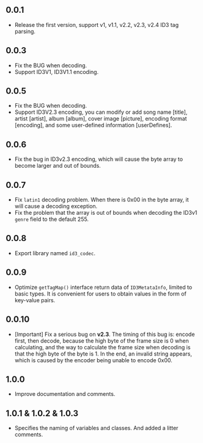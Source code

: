 ## 0.0.1

* Release the first version, support v1, v1.1, v2.2, v2.3, v2.4 ID3 tag parsing.

## 0.0.3

* Fix the BUG when decoding.
* Support ID3V1, ID3V1.1 encoding.

## 0.0.5

* Fix the BUG when decoding.
* Support ID3V2.3 encoding, you can modify or add song name [title], artist [artist], album [album], cover image [picture], encoding format [encoding], and some user-defined information [userDefines].

## 0.0.6

* Fix the bug in ID3v2.3 encoding, which will cause the byte array to become larger and out of bounds.

## 0.0.7
* Fix `latin1` decoding problem. When there is 0x00 in the byte array, it will cause a decoding exception.
* Fix the problem that the array is out of bounds when decoding the ID3v1 `genre` field to the default 255.

## 0.0.8
* Export library named `id3_codec`.

## 0.0.9
* Optimize `getTagMap()` interface return data of `ID3MetataInfo`, limited to basic types. It is convenient for users to obtain values in the form of key-value pairs.

## 0.0.10
* [Important] Fix a serious bug on **v2.3**. The timing of this bug is: encode first, then decode, because the high byte of the frame size is 0 when calculating, and the way to calculate the frame size when decoding is that the high byte of the byte is 1. In the end, an invalid string appears, which is caused by the encoder being unable to encode 0x00.

## 1.0.0
* Improve documentation and comments.

## 1.0.1 & 1.0.2 & 1.0.3
* Specifies the naming of variables and classes. And added a litter comments.